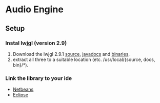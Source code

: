 # Audio Engine

## Setup

### Instal lwjgl (version 2.9)

1. Download the lwjgl 2.9.1 [source](http://sourceforge.net/projects/java-game-lib/files/Official%20Releases/LWJGL%202.9.1/lwjgl-source-2.9.1.zip/download), [javadocs](http://sourceforge.net/projects/java-game-lib/files/Official%20Releases/LWJGL%202.9.1/lwjgl-docs-2.9.1.zip/download) and [binaries](http://sourceforge.net/projects/java-game-lib/files/Official%20Releases/LWJGL%202.9.1/lwjgl-2.9.1.zip/download). 
2. extract all three to a suitable location (etc. /usr/local/{source, docs, bin}/*).

### Link the library to your ide

* [Netbeans](http://lwjgl.org/wiki/index.php?title=Setting_Up_LWJGL_with_NetBeans)
* [Eclipse](http://lwjgl.org/wiki/index.php?title=Setting_Up_LWJGL_with_Eclipse)
